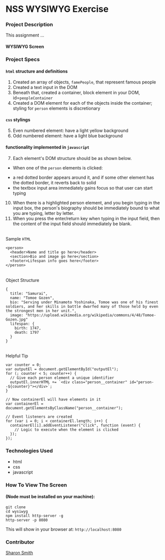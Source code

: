 # NSS WYSIWYG Exercise

### Project Description 
This assignment ...

#### WYSIWYG Screen 
<!-- ![WYSIWYG Screen Grab](https:xxx.png) -->


### Project Specs
#### `html` structure and definitions
1. Created an array of objects, `famePeople`, that represent famous people
2. Created a text input in the DOM
3. Beneath that, created a container, block element in your DOM, id=`peopleContainer`
4. Created a DOM element for each of the objects inside the container; 
styling for `person` elements is discretionary

#### `css` stylings
5. Even numbered element: have a light yellow background
6. Odd numbered element: have a light blue background

#### functionality implemented in `javascript` 
7. Each element's DOM structure should be as shown below. 
- When one of the `person` elements is clicked: 
* a red dotted border appears around it, and if some other element has the dotted border, it reverts back to solid
* the textbox input area immediately gains focus so that user can start typing

10. When there is a highlighted person element, and you begin typing in the input box, the person's biography should be immediately bound to what you are typing, letter by letter.
11. When you press the enter/return key when typing in the input field, then the content of the input field should immediately be blank.

######
Sample `HTML`
```
<person>
  <header>Name and title go here</header>
  <section>Bio and image go here</section>
  <footer>Lifespan info goes here</footer>
</person>
```

######
Object Structure
```
{
  title: "Samurai",
  name: "Tomoe Gozen",
  bio: "Serving under Minamoto Yoshinaka, Tomoe was one of his finest soldiers, and her skills in battle dwarfed many of those held by even the strongest men in her unit.",
  image: "https://upload.wikimedia.org/wikipedia/commons/4/48/Tomoe-Gozen.jpg"
  lifespan: {
    birth: 1747,
    death: 1797
  }
}
```

######
Helpful Tip
```
var counter = 0;
var outputEl = document.getElementById("outputEl");
for (; counter < 5; counter++) {
  // Give each person element a unique identifier
  outputEl.innerHTML += `<div class="person__container" id="person--${counter}"></div>`;
}

// Now containerEl will have elements in it
var containerEl = document.getElementsByClassName("person__container");

// Event listeners are created
for (var i = 0; i < containerEl.length; i++) {
  containerEl[i].addEventListener("click", function (event) {
    // Logic to execute when the element is clicked
  });
});
```

### Technologies Used
- html
- css
- javascript


### How To View The Screen 
#### (Node must be installed on your machine):
```
git clone 
cd wysiwyg
npm install http-server -g
http-server -p 8080
```

This will show in your browser at: `http://localhost:8080`


### Contributor
[Sharon Smith](https://github.com/SMITHsharon)

